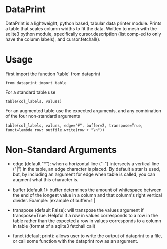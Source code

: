 # DataPrint
DataPrint is a lightweight, python based, tabular data printer module. Prints a table that scales column widths to fit the data. Written to mesh with the sqlite3 python module, specifically cursor.description (list comp-ed to only have the column labels), and cursor.fetchall().

# Usage
First import the function 'table' from dataprint

    from dataprint import table

For a standard table use

    table(col_labels, values)

For an augmented table use the expected arguments, and any combination of the four non-standard arguments

    table(col_labels, values, edge="#", buffer=2, transpose=True, funct=lambda row: outfile.write(row + "\n"))
    
# Non-Standard Arguments
- edge (default "\*"): when a horizontal line ("-") intersects a vertical line ("|") in the table, an edge character is placed. By default a star is used, but, by including an argument for edge when table is called, you can augment what this character is.

- buffer (default 1): buffer determines the amount of whitespace between the end of the longest value in a column and that column's right vertical divider. Example: |example of buffer=1 |

- transpose (default False): will transpose the values argument if transpose=True. Helpful if a row in values corresponds to a row in the table rather than the expected a row in values corresponds to a column in table (format of a sqlite3 fetchall call)

- funct (default print): allows user to write the output of dataprint to a file, or call some function with the dataprint row as an argument.
